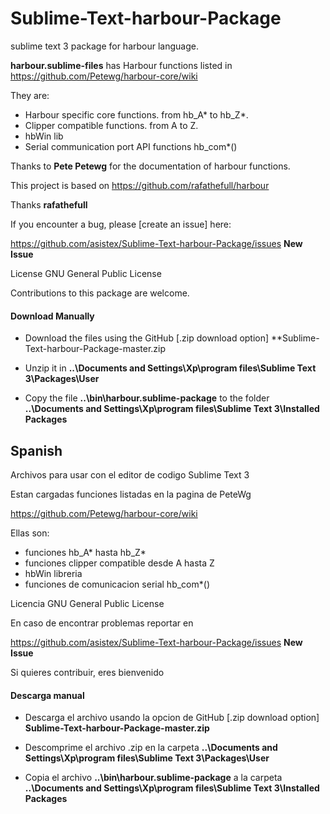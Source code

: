 # Sublime-Text-harbour-Package
sublime text 3 package for harbour language. 

**harbour.sublime-files** has Harbour functions listed in
https://github.com/Petewg/harbour-core/wiki

They are:
* Harbour specific core functions. from hb_A* to hb_Z*.
* Clipper compatible functions. from A to Z.
* hbWin lib
* Serial communication port API functions hb_com*()

Thanks to **Pete Petewg** for the documentation of harbour functions.

This project is based on https://github.com/rafathefull/harbour

Thanks **rafathefull**

If you encounter a bug, please [create an issue] here:

https://github.com/asistex/Sublime-Text-harbour-Package/issues  **New Issue**

License GNU General Public License

Contributions to this package are welcome. 

#### Download Manually
* Download the files using the GitHub [.zip download option] **Sublime-Text-harbour-Package-master.zip

* Unzip it in **..\Documents and Settings\Xp\program files\Sublime Text 3\Packages\User**

* Copy the file **..\bin\harbour.sublime-package** to the folder **..\Documents and Settings\Xp\program files\Sublime Text 3\Installed Packages**



## Spanish

Archivos para usar con el editor de codigo Sublime Text 3

Estan cargadas funciones listadas en la pagina de PeteWg

https://github.com/Petewg/harbour-core/wiki

Ellas son:
* funciones hb_A* hasta hb_Z* 
* funciones clipper compatible desde A hasta Z
* hbWin libreria
* funciones de comunicacion serial hb_com*()

Licencia GNU General Public License

En caso de encontrar problemas reportar en 

https://github.com/asistex/Sublime-Text-harbour-Package/issues  **New Issue**

Si quieres contribuir, eres bienvenido

#### Descarga manual
* Descarga el archivo usando la opcion de GitHub [.zip download option] **Sublime-Text-harbour-Package-master.zip**

* Descomprime el archivo .zip en la carpeta **..\Documents and Settings\Xp\program files\Sublime Text 3\Packages\User**

* Copia el archivo **..\bin\harbour.sublime-package** a la carpeta **..\Documents and Settings\Xp\program files\Sublime Text 3\Installed Packages**

